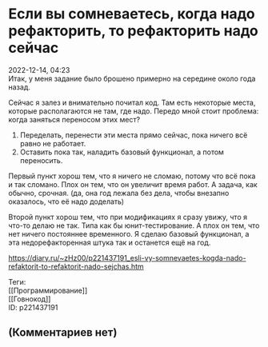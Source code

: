 Если вы сомневаетесь, когда надо рефакторить, то рефакторить надо сейчас
========================================================================

  
2022-12-14, 04:23  
 Итак, у меня задание было брошено примерно на середине около года назад.   
   
 Сейчас я залез и внимательно почитал код. Там есть некоторые места, которые располагаются не там, где надо. Передо мной стоит проблема: когда заняться переносом этих мест?   
   
 1. Переделать, перенести эти места прямо сейчас, пока ничего всё равно не работает.   
 2. Оставить пока так, наладить базовый функционал, а потом переносить.   
   
 Первый пункт хорош тем, что я ничего не сломаю, потому что всё пока и так сломано. Плох он тем, что он увеличит время работ. А задача, как обычно, срочная. (да, она год лежала без дела, чтобы внезапно оказалось, что её надо доделать)   
   
 Второй пункт хорош тем, что при модификациях я сразу увижу, что я что-то делаю не так. Типа как бы юнит-тестирование. А плох он тем, что нет ничего постояннее временного. Я сделаю базовый функционал, а эта недорефакторенная штука так и останется ещё на год.   
  
<https://diary.ru/~zHz00/p221437191_esli-vy-somnevaetes-kogda-nado-refaktorit-to-refaktorit-nado-sejchas.htm>  
  
Теги:  
[[Программирование]]  
[[Говнокод]]  
ID: p221437191  


(Комментариев нет)
------------------